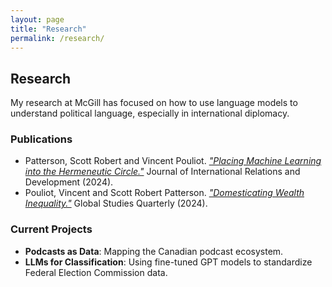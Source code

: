 ```yaml
---
layout: page
title: "Research"
permalink: /research/
---
```

## Research

My research at McGill has focused on how to use language models to understand political language, especially in international diplomacy. 

### Publications
- Patterson, Scott Robert and Vincent Pouliot. [*"Placing Machine Learning into the Hermeneutic Circle."*](https://link.springer.com/article/10.1057/s41268-024-00289-x) Journal of International Relations and Development (2024).
- Pouliot, Vincent and Scott Robert Patterson. [*"Domesticating Wealth Inequality."*](https://doi.org/10.1093/isagsq/ksae023) Global Studies Quarterly (2024).

### Current Projects
- **Podcasts as Data**: Mapping the Canadian podcast ecosystem.
- **LLMs for Classification**: Using fine-tuned GPT models to standardize Federal Election Commission data.
